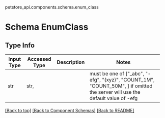 petstore_api.components.schema.enum_class
# Schema EnumClass

## Type Info
Input Type | Accessed Type | Description | Notes
------------ | ------------- | ------------- | -------------
str | str,  |  | must be one of ["_abc", "-efg", "(xyz)", "COUNT_1M", "COUNT_50M", ] if omitted the server will use the default value of -efg

[[Back to top]](#top) [[Back to Component Schemas]](../../../README.md#Component-Schemas) [[Back to README]](../../../README.md)
